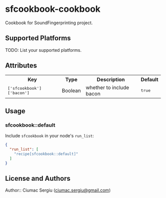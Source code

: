# sfcookbook-cookbook

Cookbook for SoundFingerprinting project.
## Supported Platforms

TODO: List your supported platforms.

## Attributes

<table>
  <tr>
    <th>Key</th>
    <th>Type</th>
    <th>Description</th>
    <th>Default</th>
  </tr>
  <tr>
    <td><tt>['sfcookbook']['bacon']</tt></td>
    <td>Boolean</td>
    <td>whether to include bacon</td>
    <td><tt>true</tt></td>
  </tr>
</table>

## Usage

### sfcookbook::default

Include `sfcookbook` in your node's `run_list`:

```json
{
  "run_list": [
    "recipe[sfcookbook::default]"
  ]
}
```

## License and Authors

Author:: Ciumac Sergiu (ciumac.sergiu@gmail.com)
